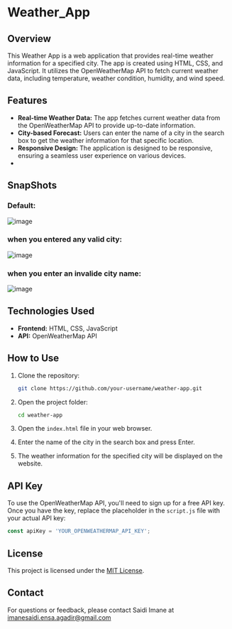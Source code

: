 # Weather_App
## Overview

This Weather App is a web application that provides real-time weather information for a specified city. The app is created using HTML, CSS, and JavaScript. It utilizes the OpenWeatherMap API to fetch current weather data, including temperature, weather condition, humidity, and wind speed.

## Features

- **Real-time Weather Data:** The app fetches current weather data from the OpenWeatherMap API to provide up-to-date information.
- **City-based Forecast:** Users can enter the name of a city in the search box to get the weather information for that specific location.
- **Responsive Design:** The application is designed to be responsive, ensuring a seamless user experience on various devices.
- 
## SnapShots

### Default:
![image](https://github.com/Saidi-Imane/Weather_App/assets/150747398/8578d6ac-8706-495b-9f38-407e83b9eaeb)
### when you entered any valid city:
![image](https://github.com/Saidi-Imane/Weather_App/assets/150747398/2c949934-15c4-4f77-ad6c-7811c97acf8f)
### when you enter an invalide city name:
![image](https://github.com/Saidi-Imane/Weather_App/assets/150747398/bd36d04e-89bf-47bd-a5f8-3c7d2cc844fd)

## Technologies Used

- **Frontend:** HTML, CSS, JavaScript
- **API:** OpenWeatherMap API

## How to Use

1. Clone the repository:

   ```bash
   git clone https://github.com/your-username/weather-app.git
   ```
2. Open the project folder:

   ```bash
   cd weather-app
   ```
3. Open the `index.html` file in your web browser.

4. Enter the name of the city in the search box and press Enter.

5. The weather information for the specified city will be displayed on the website.

## API Key

To use the OpenWeatherMap API, you'll need to sign up for a free API key. Once you have the key, replace the placeholder in the `script.js` file with your actual API key:

```javascript
const apiKey = 'YOUR_OPENWEATHERMAP_API_KEY';
```
## License

This project is licensed under the [MIT License](LICENSE.md).

## Contact

For questions or feedback, please contact Saidi Imane at imanesaidi.ensa.agadir@gmail.com

